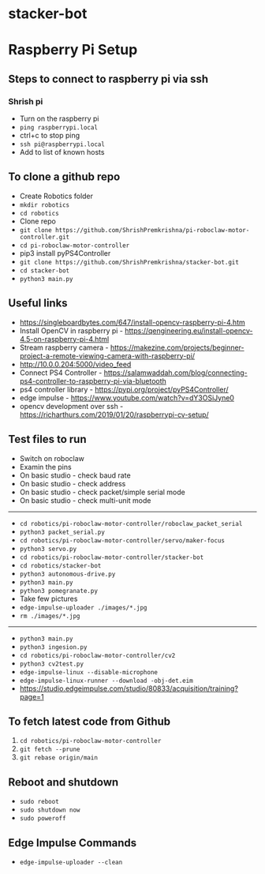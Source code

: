 # stacker-bot

# Raspberry Pi Setup

## Steps to connect to raspberry pi via ssh

### Shrish pi
- Turn on the raspberry pi
- `ping raspberrypi.local` 
- ctrl+c to stop ping
- `ssh pi@raspberrypi.local` 
- Add to list of known hosts

## To clone a github repo
- Create Robotics folder
- `mkdir robotics`
- `cd robotics`
- Clone repo
- `git clone https://github.com/ShrishPremkrishna/pi-roboclaw-motor-controller.git`
- `cd pi-roboclaw-motor-controller`
- pip3 install pyPS4Controller
- `git clone https://github.com/ShrishPremkrishna/stacker-bot.git`
- `cd stacker-bot`
- `python3 main.py`

## Useful links 
- https://singleboardbytes.com/647/install-opencv-raspberry-pi-4.htm
- Install OpenCV in raspberry pi - https://qengineering.eu/install-opencv-4.5-on-raspberry-pi-4.html
- Stream raspberry camera - https://makezine.com/projects/beginner-project-a-remote-viewing-camera-with-raspberry-pi/
- http://10.0.0.204:5000/video_feed
- Connect PS4 Controller - https://salamwaddah.com/blog/connecting-ps4-controller-to-raspberry-pi-via-bluetooth
- ps4 controller library - https://pypi.org/project/pyPS4Controller/
- edge impulse - https://www.youtube.com/watch?v=dY3OSiJyne0
- opencv development over ssh - https://richarthurs.com/2019/01/20/raspberrypi-cv-setup/

## Test files to run
- Switch on roboclaw
- Examin the pins
- On basic studio - check baud rate
- On basic studio - check address
- On basic studio - check packet/simple serial mode
- On basic studio - check multi-unit mode

-----

- `cd robotics/pi-roboclaw-motor-controller/roboclaw_packet_serial`
- `python3 packet_serial.py`
- `cd robotics/pi-roboclaw-motor-controller/servo/maker-focus`
- `python3 servo.py`
- `cd robotics/pi-roboclaw-motor-controller/stacker-bot`
- `cd robotics/stacker-bot`
- `python3 autonomous-drive.py`
- `python3 main.py`
- `python3 pomegranate.py`
- Take few pictures
- `edge-impulse-uploader ./images/*.jpg`
- `rm ./images/*.jpg`

------

- `python3 main.py`
- `python3 ingesion.py`
- `cd robotics/pi-roboclaw-motor-controller/cv2`
- `python3 cv2test.py`
- `edge-impulse-linux --disable-microphone`
- `edge-impulse-linux-runner --download -obj-det.eim`
- https://studio.edgeimpulse.com/studio/80833/acquisition/training?page=1

## To fetch latest code from Github
1. `cd robotics/pi-roboclaw-motor-controller`
2. `git fetch --prune`
3. `git rebase origin/main`

## Reboot and shutdown
- `sudo reboot`
- `sudo shutdown now`
- `sudo poweroff`

## Edge Impulse Commands
- `edge-impulse-uploader --clean`



